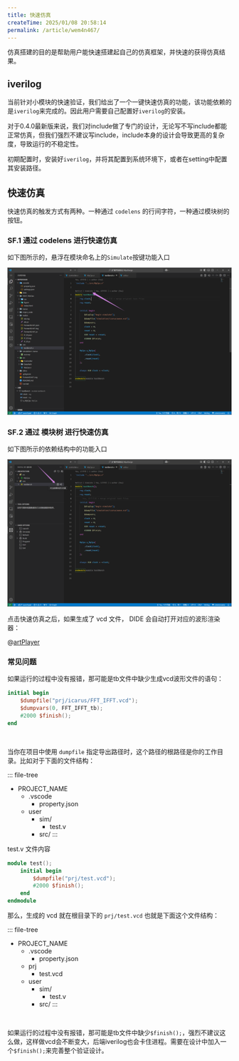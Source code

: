 ```yaml
---
title: 快速仿真
createTime: 2025/01/08 20:58:14
permalink: /article/wem4n467/
---
```


仿真搭建的目的是帮助用户能快速搭建起自己的仿真框架，并快速的获得仿真结果。

## iverilog

当前针对小模块的快速验证，我们给出了一个一键快速仿真的功能，该功能依赖的是`iverilog`来完成的。因此用户需要自己配置好`iverilog`的安装。

对于0.4.0最新版来说，我们对include做了专门的设计，无论写不写include都能正常仿真，但我们强烈不建议写include，include本身的设计会导致更高的复杂度，导致运行的不稳定性。

初期配置时，安装好`iverilog`，并将其配置到系统环境下，或者在setting中配置其安装路径。


## 快速仿真

快速仿真的触发方式有两种。一种通过 `codelens` 的行间字符，一种通过模块树的按钮。

### SF.1 通过 codelens 进行快速仿真

如下图所示的，悬浮在模块命名上的`Simulate`按键功能入口

![](./images/simulate-codelens.png)

### SF.2 通过 模块树 进行快速仿真

如下图所示的依赖结构中的功能入口

![](./images/simulate-treeview.png)

点击快速仿真之后，如果生成了 vcd 文件， DIDE 会自动打开对应的波形渲染器：

@[artPlayer](/videos/vcd/trigger-simulate.mp4)


### 常见问题

<Card title="没有生成 vcd 文件" icon="https://picx.zhimg.com/80/v2-d6eb33d06a512edcad625af79d5da7a4_1440w.png">

如果运行的过程中没有报错，那可能是tb文件中缺少生成vcd波形文件的语句：

```verilog
initial begin
    $dumpfile("prj/icarus/FFT_IFFT.vcd");        
    $dumpvars(0, FFT_IFFT_tb);
    #2000 $finish();
end
```

</Card>

<br>


<Card title="生成的 vcd 文件在哪里？" icon="https://picx.zhimg.com/80/v2-d6eb33d06a512edcad625af79d5da7a4_1440w.png">

当你在项目中使用 `dumpfile` 指定导出路径时，这个路径的根路径是你的工作目录。比如对于下面的文件结构：


::: file-tree

- PROJECT_NAME
  - .vscode
    - property.json
  - user
    - sim/
      - test.v
    - src/
:::

test.v 文件内容

```verilog
module test();
    initial begin
        $dumpfile("prj/test.vcd");        
        #2000 $finish();
    end
endmodule
```

那么，生成的 vcd 就在根目录下的 `prj/test.vcd` 也就是下面这个文件结构：

::: file-tree

- PROJECT_NAME
  - .vscode
    - property.json
  - prj
    - test.vcd
  - user
    - sim/
      - test.v
    - src/
:::

</Card>

<br>

<Card title="直接卡死，毫无输出" icon="https://picx.zhimg.com/80/v2-d6eb33d06a512edcad625af79d5da7a4_1440w.png">

如果运行的过程中没有报错，那可能是tb文件中缺少`$finish();`，强烈不建议这么做，这样做vcd会不断变大，后端iverilog也会卡住进程。需要在设计中加入一个`$finish();`来完善整个验证设计。

</Card>